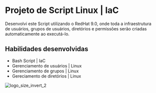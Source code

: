 # Projeto de Script Linux | IaC

Desenvolvi este Script utilizando o RedHat 9.0, onde toda a infraestrutura de usuários, grupos de usuários, diretórios e permissões serão criadas automaticamente ao executá-lo.

## Habilidades desenvolvidas
- Bash Script | IaC
- Gerenciamento de usuários | Linux
- Gerenciamento de grupos | Linux
- Gereciamento de diretórios | Linux

![logo_size_invert_2](https://user-images.githubusercontent.com/112584856/196936436-5bc8acde-31fa-412f-a49f-cce6940571b3.png)
